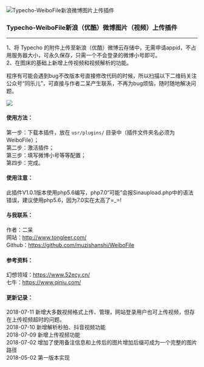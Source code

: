 <img src="https://ws3.sinaimg.cn/large/ecabade5ly1fqwuz2k658j20le05nt8i" alt="Typecho-WeiboFile新浪微博图片上传插件" />

### Typecho-WeiboFile新浪（优酷）微博图片（视频）上传插件
---

1、将 Typecho 的附件上传至新浪（优酷）微博云存储中，无需申请appid，不占用服务器大小，可永久保存，只需一个不会登录的微博小号即可。<br />
2、在图床的基础上新增上传视频和视频解析的功能。

程序有可能会遇到bug不改版本号直接修改代码的时候，所以扫描以下二维码关注公众号“同乐儿”，可直接与作者二呆产生联系，不再为bug烦恼，随时随地解决问题。

<img src="http://me.tongleer.com/content/uploadfile/201706/008b1497454448.png">

#### 使用方法：
第一步：下载本插件，放在 `usr/plugins/` 目录中（插件文件夹名必须为WeiboFile）；<br />
第二步：激活插件；<br />
第三步：填写微博小号等等配置；<br />
第四步：完成。

#### 使用注意：
此插件V1.0.1版本使用php5.6编写，php7.0“可能”会报Sinaupload.php中的语法错误，建议使用php5.6，因为7.0实在太高了=_=!

#### 与我联系：
作者：二呆<br />
网站：http://www.tongleer.com/<br />
Github：https://github.com/muzishanshi/WeiboFile

#### 参考资料：
幻想领域：https://www.52ecy.cn/<br />
七牛：https://www.qiniu.com/

#### 更新记录：
2018-07-11 新增大多数视频格式上传、管理，网站登录用户也可上传视频，但存在上传视频超时的问题。<br />
2018-07-10 新增解析秒拍、抖音视频功能<br />
2018-07-09 新增上传视频功能<br />
2018-07-02 增加了使用备注信息和上传后的图片增加后缀可成为一个完整的图片路径<br />
2018-05-02 第一版本实现
